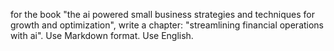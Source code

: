 for the book "the ai powered small business strategies and techniques for growth and optimization", write a chapter: "streamlining financial operations with ai". Use Markdown format. Use English.

